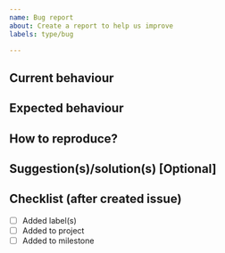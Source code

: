 ```yaml
---
name: Bug report
about: Create a report to help us improve
labels: type/bug

---
```


## Current behaviour

## Expected behaviour

## How to reproduce?

## Suggestion(s)/solution(s) [Optional]

## Checklist (after created issue)
- [ ] Added label(s)
- [ ] Added to project
- [ ] Added to milestone